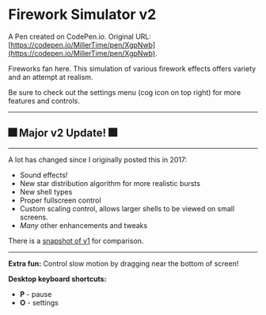 # Firework Simulator v2

A Pen created on CodePen.io. Original URL: [https://codepen.io/MillerTime/pen/XgpNwb](https://codepen.io/MillerTime/pen/XgpNwb).

Fireworks fan here. This simulation of various firework effects offers variety and an attempt at realism.

Be sure to check out the settings menu (cog icon on top right) for more features and controls.

-------------

## 🎆 Major v2  Update! 🎆
-------------

A lot has changed since I originally posted this in 2017:

- Sound effects!
- New star distribution algorithm for more realistic bursts
- New shell types
- Proper fullscreen control
- Custom scaling control, allows larger shells to be viewed on small screens.
- _Many_ other enhancements and tweaks

There is a [snapshot of v1](https://codepen.io/MillerTime/pen/BVvPdB) for comparison.

-------------

**Extra fun:** Control slow motion  by dragging near the bottom of screen!

**Desktop keyboard shortcuts:**

- **P** - pause
- **O** - settings